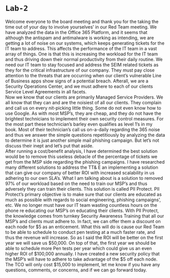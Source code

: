 # ```Lab-2```
Welcome everyone to the board meeting and thank you for the taking the time out of your day to involve yourselves’ in our Red Team meeting.   We have analyzed the data in the Office 365 Platform, and it seems that although the antispam and antimalware is working as intending, we are getting a lot of noise on our systems, which keeps generating tickets for the IT team to address.  This affects the performance of the IT team in a vast array of things.  One is that this is increasing the workload for the IT team and thus driving down their normal productivity from their daily routine.  We need our IT team to stay focused and address the SEIM related tickets as they for the critical infrastructure of our company.  They must pay close attention to the threats that are occurring when our client’s vulnerable Line of Business apps show signs of a potential breach.  Afterall, we are a Security Operations Center, and we must adhere to each of our clients Service Level Agreements in all facets.  
Now we know that our clients are primarily Managed Service Providers.  We all know that they can and are the noisiest of all our clients.  They complain and call us on every nit-picking little thing.  Some do not even know how to use Google.  As with most MSP’s, they are cheap, and they do not have the brightest technicians to implement their own security control measures.   For the most part these technician’s barley even qualifies as level 1’s in my book.  Most of their technician’s call us on-a-daily regarding the 365 noise and thus we answer the simple questions repetitiously by analyzing the data to determine it is just another simple mail phishing campaign. But let’s not discuss their inept and let’s put that aside.    
 After running a cost/benefit analysis, I have determined the best solution would be to remove this useless debacle of the percentage of tickets we get from the MSP side regarding the phishing campaigns.  I have researched many different solutions to address the TT& E an implementing a solution that can give our company of better ROI with increased scalability in us adhering to our own SLA’s.  What I am talking about is a solution to removed 97% of our workload based on the need to train our MSP’s and thus adversely they can train their clients.  This solution is called PII Protect.
PII Protect’s primary objective is to make sure that our clients are educated as much as possible with regards to social engineering, phishing campaigns’, etc.  We no longer must have our IT team wasting countless hours on the phone re educating our MSP’s on educating their clients.  With PII Protect, the knowledge comes from turnkey Security Awareness Training that all our MSP’s and clients must adhere to.  In fact, we can offer them a discount on each node for $5 as an enticement.  What this will do is cause our Red Team to be able to schedule to conduct pen testing at a much faster rate, and thus the revenue will increase.  So as I said the ROI will be better on the first year we will save us $50,000.  On top of that, the first year we should be able to schedule more Pen tests per year which could give us an even higher ROI of $100,000 annually.  I have created a new security policy that the MSP’s will have to adhere to take advantage of the $5 off each node.  The TCO will only cost $15,000 to implement, let me know if you have any questions, comments, or concerns, and if we can go forward today.

